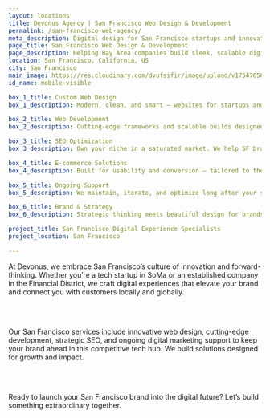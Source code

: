 ```yaml
---
layout: locations
title: Devonus Agency | San Francisco Web Design & Development
permalink: /san-francisco-web-agency/
meta_description: Digital design for San Francisco startups and innovators.
page_title: San Francisco Web Design & Development
page_description: Helping Bay Area companies build sleek, scalable digital experiences.
location: San Francisco, California, US
city: San Francisco
main_image: https://res.cloudinary.com/dvufsifir/image/upload/v1754765651/san-francisco_rfnpah.webp
id_name: mobile-visible

box_1_title: Custom Web Design
box_1_description: Modern, clean, and smart — websites for startups and innovators in San Francisco.

box_2_title: Web Development
box_2_description: Cutting-edge frameworks and scalable builds designed for the Bay Area tech space.

box_3_title: SEO Optimization
box_3_description: Own your niche in a saturated market. We help SF brands rank with intent.

box_4_title: E-commerce Solutions
box_4_description: Built for usability and conversion — tailored to the SF customer journey.

box_5_title: Ongoing Support
box_5_description: We maintain, iterate, and optimize long after your site goes live.

box_6_title: Brand & Strategy
box_6_description: Strategic thinking meets beautiful design for brands pushing boundaries in SF.

project_title: San Francisco Digital Experience Specialists  
project_location: San Francisco

---
```


At Devonus, we embrace San Francisco’s culture of innovation and forward-thinking. Whether you’re a tech startup in SoMa or an established company in the Financial District, we craft digital experiences that elevate your brand and connect you with customers locally and globally.

<br>  
<br>

Our San Francisco services include innovative web design, cutting-edge development, strategic SEO, and ongoing digital marketing support to keep your brand ahead in this competitive tech hub. We build solutions designed for growth and impact.

<br>  
<br>

Ready to launch your San Francisco brand into the digital future? Let’s build something extraordinary together.
